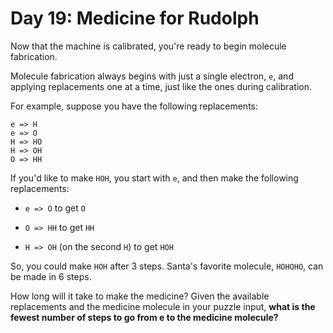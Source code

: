 # Day 19: Medicine for Rudolph

Now that the machine is calibrated, you're ready to begin molecule fabrication.

Molecule fabrication always begins with just a single electron, `e`, and applying replacements one at a time, just like the ones during calibration.

For example, suppose you have the following replacements:

```
e => H
e => O
H => HO
H => OH
O => HH
```

If you'd like to make `HOH`, you start with `e`, and then make the following replacements:

- `e => O` to get `O`

- `O => HH` to get `HH`

- `H => OH` (on the second `H`) to get `HOH`

So, you could make `HOH` after 3 steps.
Santa's favorite molecule, `HOHOHO`, can be made in 6 steps.

How long will it take to make the medicine?
Given the available replacements and the medicine molecule in your puzzle input, **what is the fewest number of steps to go from e to the medicine molecule?**
